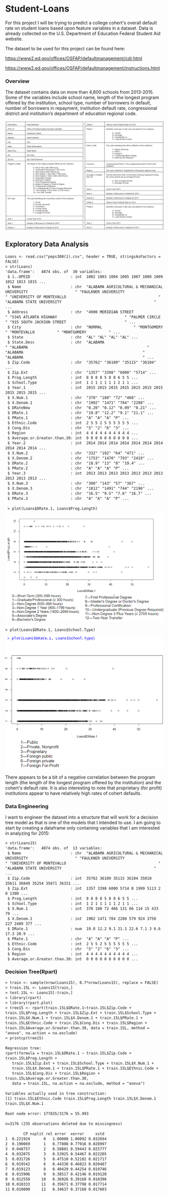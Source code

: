 # Student-Loans

For this project I will be trying to predict a college cohert's overall default rate on student loans based upon feature variables in a dataset. Data is already collected on the U.S. Department of Education Federal Student Aid website. 

The dataset to be used for this project can be found here:

https://www2.ed.gov/offices/OSFAP/defaultmanagement/cdr.html

https://www2.ed.gov/offices/OSFAP/defaultmanagement/instructions.html

### Overview

The dataset contains data on more than 4,800 schools from 2013-2015. Some of the variables include school name, length of the longest program offered by the institution, school type, number of borrowers in default, number of borrowers in repayment, institution default rate, congressional district and institution’s department of education regional code.

![.](https://github.com/bill22290/Student-Loans/blob/master/images/Key.PNG)

## Exploratory Data Analysis
```
Loans <- read.csv("peps300(1).csv", header = TRUE, stringsAsFactors = FALSE)
> str(Loans)
'data.frame':	4874 obs. of  30 variables:
 $ ï..OPEID                  : int  1002 1003 1004 1005 1007 1008 1009 1012 1013 1015 ...
 $ Name                      : chr  "ALABAMA AGRICULTURAL & MECHANICAL UNIVERSITY                     " "FAULKNER UNIVERSITY                                              " "UNIVERSITY OF MONTEVALLO                                         " "ALABAMA STATE UNIVERSITY                                         " ...
 $ Address                   : chr  "4900 MERIDIAN STREET                              " "5345 ATLANTA HIGHWAY                              " "PALMER CIRCLE                                     " "915 SOUTH JACKSON STREET                          " ...
 $ City                      : chr  "NORMAL              " "MONTGOMERY          " "MONTEVALLO          " "MONTGOMERY          " ...
 $ State                     : chr  "AL" "AL" "AL" "AL" ...
 $ State.Desc                : chr  "ALABAMA                                                     " "ALABAMA                                                     " "ALABAMA                                                     " "ALABAMA                                                     " ...
 $ Zip.Code                  : chr  "35762" "36109" "35115" "36104" ...
 $ Zip.Ext                   : chr  "1357" "3398" "6000" "5714" ...
 $ Prog.Length               : int  8 8 8 8 5 8 8 6 5 5 ...
 $ School.Type               : int  1 2 1 1 1 1 1 2 1 1 ...
 $ Year.1                    : int  2015 2015 2015 2015 2015 2015 2015 2015 2015 2015 ...
 $ X.Num.1                   : chr  "378" "180" "72" "466" ...
 $ X.Denom.1                 : chr  "1902" "1471" "784" "2208" ...
 $ DRateNew                  : chr  "0.20" "0.12" "0.09" "0.21" ...
 $ DRate.1                   : chr  "19.8" "12.2" "9.1" "21.1" ...
 $ PRate.1                   : chr  "A" "A" "A" "P" ...
 $ Ethnic.Code               : int  2 5 5 2 5 5 5 5 5 5 ...
 $ Cong.Dis                  : chr  "5" "2" "6" "3" ...
 $ Region                    : int  4 4 4 4 4 4 4 4 4 4 ...
 $ Average.or.Greater.than.30: int  0 0 0 0 0 0 0 0 0 0 ...
 $ Year.2                    : int  2014 2014 2014 2014 2014 2014 2014 2014 2014 2014 ...
 $ X.Num.2                   : chr  "332" "192" "64" "471" ...
 $ X.Denom.2                 : chr  "1753" "1470" "793" "2419" ...
 $ DRate.2                   : chr  "18.9" "13" "8" "19.4" ...
 $ PRate.2                   : chr  "A" "A" "A" "P" ...
 $ Year.3                    : int  2013 2013 2013 2013 2013 2013 2013 2013 2013 2013 ...
 $ X.Num.3                   : chr  "300" "143" "57" "367" ...
 $ X.Denom.3                 : chr  "1812" "1491" "744" "2196" ...
 $ DRate.3                   : chr  "16.5" "9.5" "7.6" "16.7" ...
 $ PRate.3                   : chr  "A" "A" "A" "P" ...
 
 > plot(Loans$DRate.1, Loans$Prog.Length)
 ```
 ![.](https://github.com/bill22290/Student-Loans/blob/master/images/ProgLength_DRate1_plot.PNG)
 ```
 > plot(Loans$DRate.1, Loans$School.Type)
 ```
 ![.](https://github.com/bill22290/Student-Loans/blob/master/images/SchoolType_DRate1_plot.PNG)
 
 There appears to be a bit of a negative correlation between the program length (the length of the longest program offered by the institution) and the cohert's default rate. It is also interesting to note that proprietary (for profit) institutions appear to have relatively high rates of cohert defaults. 
 
### Data Engineering
I want to engineer the dataset into a structure that will work for a decision tree model as that is one of the models that I intended to use. I am going to start by creating a dataframe only containing variables that I am interested in analyzing for 2015:
```
> str(Loans15)
'data.frame':	4874 obs. of  13 variables:
 $ Name                      : chr  "ALABAMA AGRICULTURAL & MECHANICAL UNIVERSITY                     " "FAULKNER UNIVERSITY                                              " "UNIVERSITY OF MONTEVALLO                                         " "ALABAMA STATE UNIVERSITY                                         " ...
 $ Zip.Code                  : int  35762 36109 35115 36104 35010 35611 36849 35254 35671 36331 ...
 $ Zip.Ext                   : int  1357 3398 6000 5714 0 1999 5113 2 0 1300 ...
 $ Prog.Length               : int  8 8 8 8 5 8 8 6 5 5 ...
 $ School.Type               : int  1 2 1 1 1 1 1 2 1 1 ...
 $ X.Num.1                   : int  378 180 72 466 131 66 114 15 433 79 ...
 $ X.Denom.1                 : int  1902 1471 784 2208 579 924 3750 227 2489 377 ...
 $ DRate.1                   : num  19.8 12.2 9.1 21.1 22.6 7.1 3 6.6 17.3 20.9 ...
 $ PRate.1                   : chr  "A" "A" "A" "P" ...
 $ Ethnic.Code               : int  2 5 5 2 5 5 5 5 5 5 ...
 $ Cong.Dis                  : chr  "5" "2" "6" "3" ...
 $ Region                    : int  4 4 4 4 4 4 4 4 4 4 ...
 $ Average.or.Greater.than.30: int  0 0 0 0 0 0 0 0 0 0 ...
 ```
 ### Decision Tree(Rpart)
 ```
> train <- sample(nrow(Loans15), 0.7*nrow(Loans15), replace = FALSE)
> train.15L <- Loans15[train,]
> test.15L <- Loans15[-train,]
> library(rpart)
> library(rpart.plot)
> tree15 <- rpart(train.15L$DRate.1~train.15L$Zip.Code + train.15L$Prog.Length + train.15L$Zip.Ext + train.15L$School.Type + train.15L$X.Num.1 + train.15L$X.Denom.1 + train.15L$PRate.1 + train.15L$Ethnic.Code + train.15L$Cong.Dis + train.15L$Region + train.15L$Average.or.Greater.than.30, data = train.15L, method = "anova", na.action = na.exclude)
> printcp(tree15)

Regression tree:
rpart(formula = train.15L$DRate.1 ~ train.15L$Zip.Code + train.15L$Prog.Length + 
    train.15L$Zip.Ext + train.15L$School.Type + train.15L$X.Num.1 + 
    train.15L$X.Denom.1 + train.15L$PRate.1 + train.15L$Ethnic.Code + 
    train.15L$Cong.Dis + train.15L$Region + train.15L$Average.or.Greater.than.30, 
    data = train.15L, na.action = na.exclude, method = "anova")

Variables actually used in tree construction:
[1] train.15L$Ethnic.Code train.15L$Prog.Length train.15L$X.Denom.1   train.15L$X.Num.1    

Root node error: 177835/3176 = 55.993

n=3176 (235 observations deleted due to missingness)

         CP nsplit rel error  xerror     xstd
1  0.221924      0   1.00000 1.00092 0.032694
2  0.190069      1   0.77808 0.77916 0.028997
3  0.048757      2   0.58801 0.59443 0.025777
4  0.032075      3   0.53925 0.54467 0.022205
5  0.031726      5   0.47510 0.52182 0.021717
6  0.019542      6   0.44338 0.46823 0.020487
7  0.019123      8   0.40429 0.44254 0.019746
8  0.015906      9   0.38517 0.42146 0.019120
9  0.012558     10   0.36926 0.39168 0.018396
10 0.010333     11   0.35671 0.37798 0.017714
11 0.010000     12   0.34637 0.37160 0.017603
```



